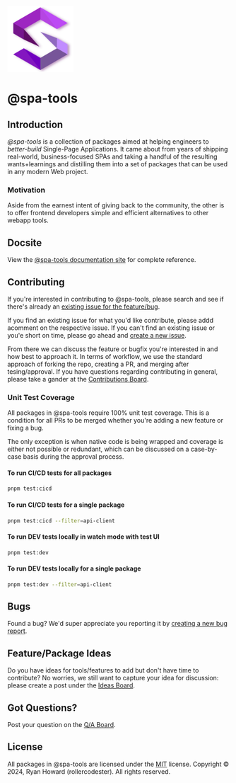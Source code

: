 <img alt="@spa-tools" height="150" src="./website/static/img/logo.svg?raw=true">

# @spa-tools


## Introduction

_@spa-tools_ is a collection of packages aimed at helping engineers to _better-build_ Single-Page Applications.
It came about from years of shipping real-world, business-focused SPAs and taking a handful of the resulting wants+learnings
and distilling them into a set of packages that can be used in any modern Web project.

### Motivation

Aside from the earnest intent of giving back to the community, the other is to offer frontend developers simple and efficient alternatives to other webapp tools.

## Docsite

View the [@spa-tools documentation site](https://rollercodester.github.io/spa-tools/) for complete reference.

## Contributing

If you're interested in contributing to @spa-tools, please search and see if there's already an  [existing issue for the feature/bug](https://github.com/rollercodester/spa-tools/issues).

If you find an existing issue for what you'd like contribute, please addd acomment on the respective issue. If you can't find an existing issue or you'e short on time, please go ahead and
[create a new issue](https://github.com/rollercodester/spa-tools/issues/new/choose).

From there we can discuss the feature or bugfix you're interested in and how best to approach it.
In terms of workflow, we use the standard approach of forking the repo, creating a PR, and merging after tesing/approval. If you have questions regarding contributing in general, please take a gander at the [Contributions Board](https://github.com/rollercodester/spa-tools/discussions/categories/contributing).

### Unit Test Coverage

All packages in @spa-tools require 100% unit test coverage. This is a condition for all PRs to be merged whether you're adding a new feature or fixing a bug.

The only exception is when native code is being wrapped and coverage is either not possible or redundant, which can be discussed on a case-by-case basis
during the approval process.

#### To run CI/CD tests for all packages

```bash
pnpm test:cicd
```

#### To run CI/CD tests for a single package

```bash
pnpm test:cicd --filter=api-client
```

#### To run DEV tests locally in watch mode with test UI

```bash
pnpm test:dev
```

#### To run DEV tests locally for a single package

```bash
pnpm test:dev --filter=api-client
```

## Bugs

Found a bug? We'd super appreciate you reporting it by [creating a new bug report](https://github.com/rollercodester/spa-tools/issues/new?assignees=&labels=&projects=&template=bug_report.md&title=).

## Feature/Package Ideas

Do you have ideas for tools/features to add but don't have time to contribute? No worries, we still want to capture your idea for discussion: please create a post under the [Ideas Board](https://github.com/rollercodester/spa-tools/discussions/categories/ideas).

## Got Questions?

Post your question on the [Q/A Board](https://github.com/rollercodester/spa-tools/discussions/categories/q-a).

## License

All packages in @spa-tools are licensed under the [MIT](https://en.wikipedia.org/wiki/MIT_License) license. Copyright © 2024, Ryan Howard (rollercodester). All rights reserved.
